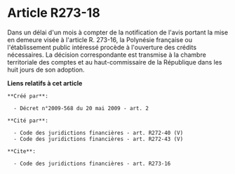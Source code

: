 # Article R273-18

Dans un délai d'un mois à compter de la notification de l'avis portant la mise en demeure visée à l'article R. 273-16, la
Polynésie française ou l'établissement public intéressé procède à l'ouverture des crédits nécessaires. La décision
correspondante est transmise à la chambre territoriale des comptes et au haut-commissaire de la République dans les huit
jours de son adoption.

**Liens relatifs à cet article**

	**Créé par**:

	  - Décret n°2009-568 du 20 mai 2009 - art. 2

	**Cité par**:

	  - Code des juridictions financières - art. R272-40 (V)
	  - Code des juridictions financières - art. R272-43 (V)

	**Cite**:

	  - Code des juridictions financières - art. R273-16
